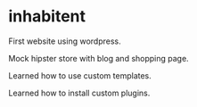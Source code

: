 # inhabitent

First website using wordpress.

Mock hipster store with blog and shopping page.

Learned how to use custom templates.

Learned how to install custom plugins.
